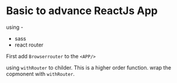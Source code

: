 # Basic to advance ReactJs App

using -

- sass
- react router

First add `Browserrouter` to the `<APP/>`

using `withRouter` to childer. This is a higher order function.
wrap the copmonent with `withRouter`.
